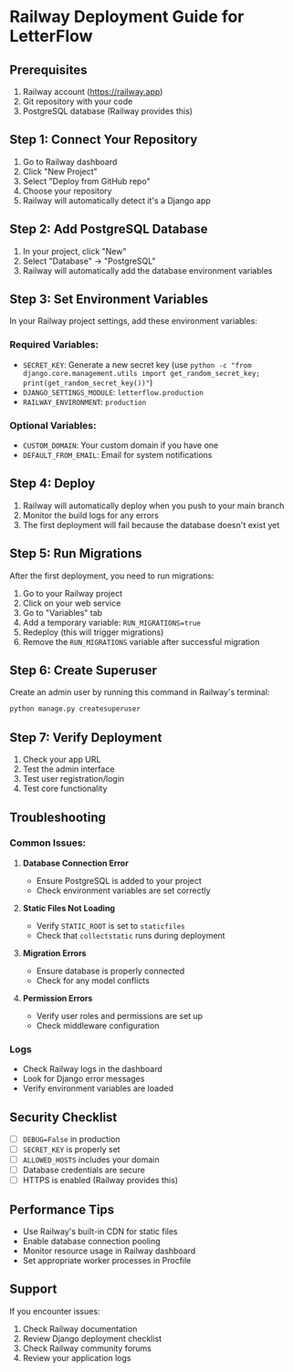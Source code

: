 # Railway Deployment Guide for LetterFlow

## Prerequisites
1. Railway account (https://railway.app)
2. Git repository with your code
3. PostgreSQL database (Railway provides this)

## Step 1: Connect Your Repository
1. Go to Railway dashboard
2. Click "New Project"
3. Select "Deploy from GitHub repo"
4. Choose your repository
5. Railway will automatically detect it's a Django app

## Step 2: Add PostgreSQL Database
1. In your project, click "New"
2. Select "Database" → "PostgreSQL"
3. Railway will automatically add the database environment variables

## Step 3: Set Environment Variables
In your Railway project settings, add these environment variables:

### Required Variables:
- `SECRET_KEY`: Generate a new secret key (use `python -c "from django.core.management.utils import get_random_secret_key; print(get_random_secret_key())"`)
- `DJANGO_SETTINGS_MODULE`: `letterflow.production`
- `RAILWAY_ENVIRONMENT`: `production`

### Optional Variables:
- `CUSTOM_DOMAIN`: Your custom domain if you have one
- `DEFAULT_FROM_EMAIL`: Email for system notifications

## Step 4: Deploy
1. Railway will automatically deploy when you push to your main branch
2. Monitor the build logs for any errors
3. The first deployment will fail because the database doesn't exist yet

## Step 5: Run Migrations
After the first deployment, you need to run migrations:

1. Go to your Railway project
2. Click on your web service
3. Go to "Variables" tab
4. Add a temporary variable: `RUN_MIGRATIONS=true`
5. Redeploy (this will trigger migrations)
6. Remove the `RUN_MIGRATIONS` variable after successful migration

## Step 6: Create Superuser
Create an admin user by running this command in Railway's terminal:

```bash
python manage.py createsuperuser
```

## Step 7: Verify Deployment
1. Check your app URL
2. Test the admin interface
3. Test user registration/login
4. Test core functionality

## Troubleshooting

### Common Issues:

1. **Database Connection Error**
   - Ensure PostgreSQL is added to your project
   - Check environment variables are set correctly

2. **Static Files Not Loading**
   - Verify `STATIC_ROOT` is set to `staticfiles`
   - Check that `collectstatic` runs during deployment

3. **Migration Errors**
   - Ensure database is properly connected
   - Check for any model conflicts

4. **Permission Errors**
   - Verify user roles and permissions are set up
   - Check middleware configuration

### Logs
- Check Railway logs in the dashboard
- Look for Django error messages
- Verify environment variables are loaded

## Security Checklist
- [ ] `DEBUG=False` in production
- [ ] `SECRET_KEY` is properly set
- [ ] `ALLOWED_HOSTS` includes your domain
- [ ] Database credentials are secure
- [ ] HTTPS is enabled (Railway provides this)

## Performance Tips
- Use Railway's built-in CDN for static files
- Enable database connection pooling
- Monitor resource usage in Railway dashboard
- Set appropriate worker processes in Procfile

## Support
If you encounter issues:
1. Check Railway documentation
2. Review Django deployment checklist
3. Check Railway community forums
4. Review your application logs
